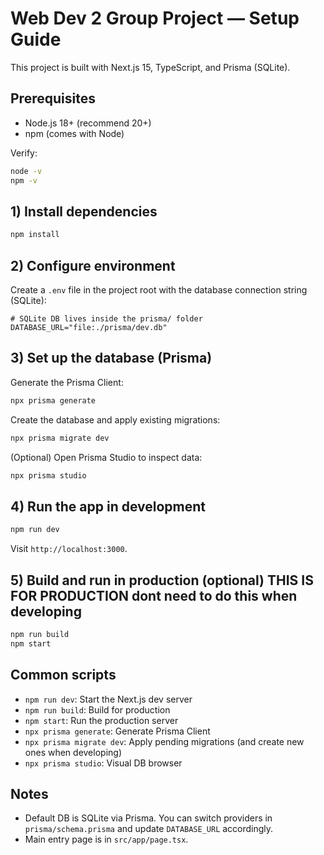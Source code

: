 # Web Dev 2 Group Project — Setup Guide

This project is built with Next.js 15, TypeScript, and Prisma (SQLite).

## Prerequisites
- Node.js 18+ (recommend 20+)
- npm (comes with Node)

Verify:
```bash
node -v
npm -v
```

## 1) Install dependencies
```bash
npm install
```

## 2) Configure environment
Create a `.env` file in the project root with the database connection string (SQLite):
```env
# SQLite DB lives inside the prisma/ folder
DATABASE_URL="file:./prisma/dev.db"
```

## 3) Set up the database (Prisma)
Generate the Prisma Client:
```bash
npx prisma generate
```

Create the database and apply existing migrations:
```bash
npx prisma migrate dev
```

(Optional) Open Prisma Studio to inspect data:
```bash
npx prisma studio
```

## 4) Run the app in development
```bash
npm run dev
```
Visit `http://localhost:3000`.

## 5) Build and run in production (optional) THIS IS FOR PRODUCTION dont need to do this when developing
```bash
npm run build
npm start
```

## Common scripts
- `npm run dev`: Start the Next.js dev server
- `npm run build`: Build for production
- `npm start`: Run the production server
- `npx prisma generate`: Generate Prisma Client
- `npx prisma migrate dev`: Apply pending migrations (and create new ones when developing)
- `npx prisma studio`: Visual DB browser

## Notes
- Default DB is SQLite via Prisma. You can switch providers in `prisma/schema.prisma` and update `DATABASE_URL` accordingly.
- Main entry page is in `src/app/page.tsx`.
